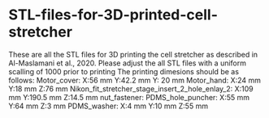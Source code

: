 # STL-files-for-3D-printed-cell-stretcher
These are all the STL files for 3D printing the cell stretcher as described in Al-Maslamani et al., 2020.
Please adjust the all STL files with a uniform scalling of 1000 prior to printing 
The printing dimesions should be as follows:
Motor_cover: X:56 mm Y:42.2 mm Y: 20 mm
Motor_hand: X:24 mm Y:18 mm Z:76 mm
Nikon_fit_stretcher_stage_insert_2_hole_enlay_2: X:109 mm Y:190.5 mm Z:14.5 mm
nut_fastener:
PDMS_hole_puncher: X:55 mm Y:64 mm Z:3 mm
PDMS_washer: X:4 mm Y:10 mm Z:55 mm
